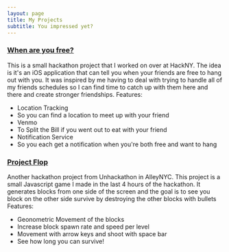 ```yaml
---
layout: page
title: My Projects
subtitle: You impressed yet?
---
```


### [When are you free?](https://github.com/SimpleSnippet/WhenRUFree-iOS.git)
This is a small hackathon project that I worked on over at HackNY.  The idea is it's an iOS application that can tell you when your friends are free to hang out with you.  It was inspired by me having to deal with trying to handle all of my friends schedules so I can find time to catch up with them here and there and create stronger friendships.
Features:

- Location Tracking 
- So you can find a location to meet up with your friend
- Venmo
- To Split the Bill if you went out to eat with your friend
- Notification Service
- So you each get a notification when you're both free and want to hang




### [Project Flop](https://github.com/SimpleSnippet/ProjectFlop.git)
Another hackathon project from Unhackathon in AlleyNYC.  This project is a small Javascript game I made in the last 4 hours of the hackathon.  It generates blocks from one side of the screen and the goal is to see you block on the other side survive by destroying the other blocks with bullets
Features:

- Geonometric Movement of the blocks
- Increase block spawn rate and speed per level
- Movement with arrow keys and shoot with space bar 
- See how long you can survive!
